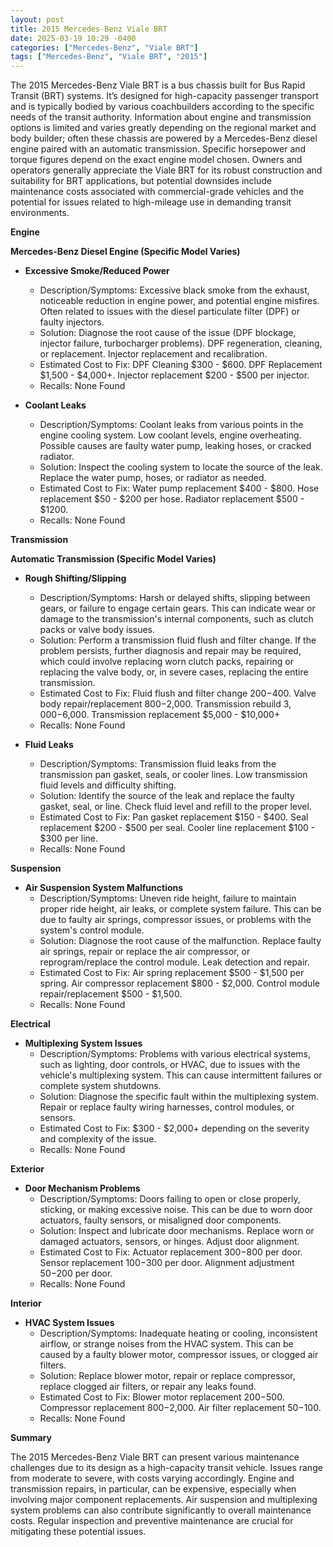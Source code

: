 ```yaml
---
layout: post
title: 2015 Mercedes-Benz Viale BRT
date: 2025-03-19 10:29 -0400
categories: ["Mercedes-Benz", "Viale BRT"]
tags: ["Mercedes-Benz", "Viale BRT", "2015"]
---
```

The 2015 Mercedes-Benz Viale BRT is a bus chassis built for Bus Rapid Transit (BRT) systems. It’s designed for high-capacity passenger transport and is typically bodied by various coachbuilders according to the specific needs of the transit authority. Information about engine and transmission options is limited and varies greatly depending on the regional market and body builder; often these chassis are powered by a Mercedes-Benz diesel engine paired with an automatic transmission. Specific horsepower and torque figures depend on the exact engine model chosen. Owners and operators generally appreciate the Viale BRT for its robust construction and suitability for BRT applications, but potential downsides include maintenance costs associated with commercial-grade vehicles and the potential for issues related to high-mileage use in demanding transit environments.

**Engine**

**Mercedes-Benz Diesel Engine (Specific Model Varies)**

* **Excessive Smoke/Reduced Power**
    * Description/Symptoms: Excessive black smoke from the exhaust, noticeable reduction in engine power, and potential engine misfires. Often related to issues with the diesel particulate filter (DPF) or faulty injectors.
    * Solution: Diagnose the root cause of the issue (DPF blockage, injector failure, turbocharger problems). DPF regeneration, cleaning, or replacement. Injector replacement and recalibration.
    * Estimated Cost to Fix: DPF Cleaning $300 - $600. DPF Replacement $1,500 - $4,000+. Injector replacement $200 - $500 per injector.
    * Recalls: None Found

* **Coolant Leaks**
    * Description/Symptoms: Coolant leaks from various points in the engine cooling system. Low coolant levels, engine overheating. Possible causes are faulty water pump, leaking hoses, or cracked radiator.
    * Solution: Inspect the cooling system to locate the source of the leak. Replace the water pump, hoses, or radiator as needed.
    * Estimated Cost to Fix: Water pump replacement $400 - $800. Hose replacement $50 - $200 per hose. Radiator replacement $500 - $1200.
    * Recalls: None Found

**Transmission**

**Automatic Transmission (Specific Model Varies)**

* **Rough Shifting/Slipping**
    * Description/Symptoms: Harsh or delayed shifts, slipping between gears, or failure to engage certain gears. This can indicate wear or damage to the transmission's internal components, such as clutch packs or valve body issues.
    * Solution: Perform a transmission fluid flush and filter change. If the problem persists, further diagnosis and repair may be required, which could involve replacing worn clutch packs, repairing or replacing the valve body, or, in severe cases, replacing the entire transmission.
    * Estimated Cost to Fix: Fluid flush and filter change $200-$400. Valve body repair/replacement $800-$2,000. Transmission rebuild $3,000-$6,000. Transmission replacement $5,000 - $10,000+
    * Recalls: None Found

* **Fluid Leaks**
    * Description/Symptoms: Transmission fluid leaks from the transmission pan gasket, seals, or cooler lines. Low transmission fluid levels and difficulty shifting.
    * Solution: Identify the source of the leak and replace the faulty gasket, seal, or line. Check fluid level and refill to the proper level.
    * Estimated Cost to Fix: Pan gasket replacement $150 - $400. Seal replacement $200 - $500 per seal. Cooler line replacement $100 - $300 per line.
    * Recalls: None Found

**Suspension**

*   **Air Suspension System Malfunctions**
    *   Description/Symptoms: Uneven ride height, failure to maintain proper ride height, air leaks, or complete system failure. This can be due to faulty air springs, compressor issues, or problems with the system's control module.
    *   Solution: Diagnose the root cause of the malfunction. Replace faulty air springs, repair or replace the air compressor, or reprogram/replace the control module. Leak detection and repair.
    *   Estimated Cost to Fix: Air spring replacement $500 - $1,500 per spring. Air compressor replacement $800 - $2,000. Control module repair/replacement $500 - $1,500.
    *   Recalls: None Found

**Electrical**

*   **Multiplexing System Issues**
    *   Description/Symptoms: Problems with various electrical systems, such as lighting, door controls, or HVAC, due to issues with the vehicle's multiplexing system. This can cause intermittent failures or complete system shutdowns.
    *   Solution: Diagnose the specific fault within the multiplexing system. Repair or replace faulty wiring harnesses, control modules, or sensors.
    *   Estimated Cost to Fix: $300 - $2,000+ depending on the severity and complexity of the issue.
    *   Recalls: None Found

**Exterior**

* **Door Mechanism Problems**
    * Description/Symptoms: Doors failing to open or close properly, sticking, or making excessive noise. This can be due to worn door actuators, faulty sensors, or misaligned door components.
    * Solution: Inspect and lubricate door mechanisms. Replace worn or damaged actuators, sensors, or hinges. Adjust door alignment.
    * Estimated Cost to Fix: Actuator replacement $300-$800 per door. Sensor replacement $100-$300 per door. Alignment adjustment $50-$200 per door.
    * Recalls: None Found

**Interior**

* **HVAC System Issues**
    * Description/Symptoms: Inadequate heating or cooling, inconsistent airflow, or strange noises from the HVAC system. This can be caused by a faulty blower motor, compressor issues, or clogged air filters.
    * Solution: Replace blower motor, repair or replace compressor, replace clogged air filters, or repair any leaks found.
    * Estimated Cost to Fix: Blower motor replacement $200-$500. Compressor replacement $800-$2,000. Air filter replacement $50-$100.
    * Recalls: None Found

**Summary**

The 2015 Mercedes-Benz Viale BRT can present various maintenance challenges due to its design as a high-capacity transit vehicle. Issues range from moderate to severe, with costs varying accordingly. Engine and transmission repairs, in particular, can be expensive, especially when involving major component replacements. Air suspension and multiplexing system problems can also contribute significantly to overall maintenance costs. Regular inspection and preventive maintenance are crucial for mitigating these potential issues.

